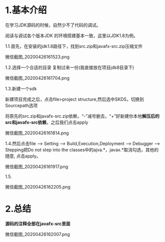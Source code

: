 # 1.基本介绍

在学习JDK源码的时候，自然少不了代码的调试。

阅读与调试各个版本JDK 的环境搭建基本一致，这里以JDK1.8为例。

1.1.首先，在安装的jdk1.8路径下，找到src.zip和javafx-src.zip压缩文件

微信截图\_20200426161523.png

1.2.选择一个合适的目录 复制过来一份\(我直接放在项目jdk8目录下\)

微信截图\_20200426161704.png

1.3.新建一个sdk

新建项目完成之后，点击file&gt;project structure,然后选中SKDS，切换到Sourcepath选项

将原先的src.zip和javafx-src.zip依赖，“-”减号删去，“+”好新建你本地**解压后的src和javafx-src依赖**，之后我们点击apply

微信截图\_20200426161814.png

1.4.然后点击file --&gt; Setting --&gt; Build,Execution,Deployment --&gt; Debugger --&gt; Stepping把Do not step into the classes中的ajva.\*，javax.\*取消勾选，其他的随意, 点击apply。

微信截图\_20200426161917.png

1.5.

微信截图\_20200426162205.png

# 2.总结

**源码的注释全部在javafx-src里面**

微信截图\_20200426162007.png

